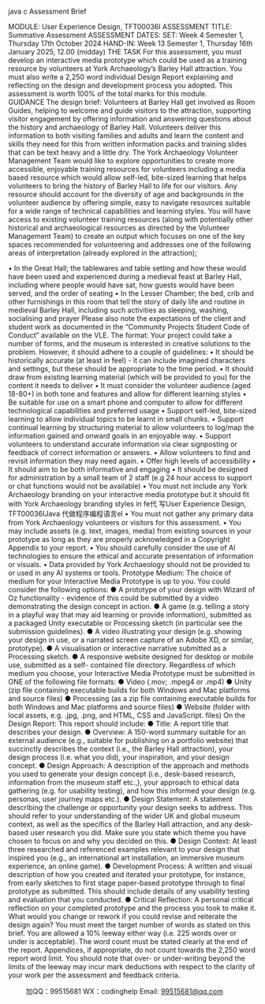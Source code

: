 java c
Assessment   Brief


MODULE:   User   Experience   Design, TFT00036I
ASSESSMENT TITLE: Summative Assessment
ASSESSMENT   DATES:
SET: Week 4 Semester 1, Thursday   17th    October 2024
HAND-IN: Week   13 Semester 1,    Thursday   16th   January 2025,   12.00   (midday)
THE TASK
For this assessment, you must develop an   interactive   media   prototype which could   be   used as a training   resource by volunteers at York Archaeology’s   Barley   Hall attraction.
You must also write a 2,250 word individual   Design   Report   explaining   and   reflecting   on the design and development   process you adopted.
This assessment   is worth   100% of the total marks for this module.   
GUIDANCE
The design   brief:
Volunteers at   Barley   Hall get   involved as   Room Guides,   helping to   welcome   and guide visitors to the attraction, supporting visitor engagement by offering   information   and answering questions about the   history and archaeology of   Barley   Hall.
Volunteers deliver this information to both visiting families and   adults   and   learn the   content and skills they need for this from written   information packs   and   training   slides   that can be text   heavy   and   a   little   dry.
The York Archaeology Volunteer Management Team would like   to explore   opportunities to create more accessible, enjoyable training   resources for volunteers including a media   based   resource which would allow self-led,   bite-sized   learning that   helps volunteers to   bring the history of Barley   Hall to   life for our visitors.      Any resource should account for the diversity of age and backgrounds   in   the   volunteer   audience by offering simple, easy to navigate   resources   suitable for a   wide   range   of   technical capabilities and learning   styles.
You will   have access to existing volunteer training   resources (along with   potentially   other historical and archaeological resources as directed   by the   Volunteer Management Team) to create an output which focuses on one of the   key   spaces recommended for volunteering and addresses one of the following areas of   interpretation (already explored in the   attraction);


•          In the Great   Hall; the tablewares and table   setting   and   how these would   have   been   used and experienced during a medieval feast at   Barley   Hall,   including where   people would have sat,   how guests would have   been served,   and   the order of seating
•          In the   Lesser Chamber; the bed, crib   and   other furnishings   in this   room   that   tell the story of daily   life and   routine   in   medieval   Barley   Hall,   including such activities as sleeping, washing, socialising and prayer
Please also   note the expectations of the client and student work as   documented   in the   “Community   Projects Student Code of Conduct” available   on the VLE.
The format:
Your project could take a   number of forms, and the   museum   is   interested   in creative   solutions to the problem.   However,   it should adhere to a couple   of guidelines:
•          It should be historically   accurate   (at   least   in   feel)   -   it   can   include   imagined characters and settings,   but these should be appropriate to the   time   period.
•          It should draw from existing   learning material   (which will   be   provided to   you)   for the content   it needs   to   deliver
•          It   must consider the volunteer audience (aged   18-80+)   in both   tone   and   features and allow for different   learning   styles
•          Be suitable for use on a smart   phone   and   computer to   allow for   different   technological capabilities and   preferred usage
•         Support self-led,   bite-sized   learning to allow   individual topics to   be   learnt   in   small chunks.
•         Support continual learning by structuring   material to   allow volunteers to   log/map the information gained and onward goals   in an   enjoyable   way.
•         Support volunteers to understand accurate   information via clear signposting   or feedback of correct   information or answers.
•         Allow volunteers to find and   revisit   information they may   need again.
•         Offer high   levels of accessibility
•          It should aim to   be   both   informative and   engaging
•          It should be designed for administration   by a   small team   of 2   staff   (e.g   24   hour   access to support or   chat functions would   not be   available)
•         You must   not include any York Archaeology branding   on your
interactive media   prototype   but   it should fit with York Archaeology branding   styles   in fe代 写User Experience Design, TFT00036IJava
代做程序编程语言el
•         You must   not gather any primary data from York Archaeology volunteers   or   visitors for this assessment.
•         You may include assets (e.g. text,   images,   media) from   existing   sources   in
your prototype as   long as they are   properly acknowledged   in   a   Copyright   Appendix to your report.
•         You should carefully consider the use of AI technologies to ensure the   ethical   and accurate   presentation of information or visuals.
•          Data   provided   by York Archaeology should   not be   provided to or used   in   any AI systems or tools.
Prototype   Medium:
The choice of medium for your   Interactive   Media   Prototype   is up   to you. You   could   consider the following options:
●         A   prototype   of   your   design   with   Wizard   of   Oz   functionality   - evidence   of   this could be submitted   by a video demonstrating the design   concept   in   action.
●         A game (e.g. telling a story   in a   playful way   that   may   aid   learning   or   provide information), submitted as a packaged   Unity executable or   Processing   sketch   (in   particular see the submission guidelines).
●         A video illustrating your design   (e.g. showing your design   in use,   or   a   narrated   screen   capture   of   an   Adobe   XD, or   similar, prototype).
●         A visualisation or interactive   narrative submitted as a   Processing sketch.
●         A   responsive website designed for desktop or mobile use, submitted   as   a   self-   contained file directory.
Regardless of which medium you choose, your Interactive   Media   Prototype   must   be submitted   in ONE of the following file formats:
●          Video   (.mov;   .mpeg4 or   .mp4)
●          Unity   (zip file containing executable   builds   for both   Windows   and   Mac   platforms and source files)
●          Processing   (as a zip file containing executable   builds for   both Windows   and   Mac   platforms and source files)
●          Website   (folder with   local assets, e.g.   .jpg,   .png, and   HTML, CSS and   JavaScript. files)
On the   Design   Report:
This report   should   include:
●          Title: A   report title that describes your design.
●          Overview: A   150-word summary suitable for an external audience   (e.g., suitable for publishing on a portfolio website) that succinctly   describes   the      context (i.e., the   Barley   Hall attraction), your design process   (i.e. what you   did), your inspiration, and your design   concept.
●          Design Approach: A description of the approach and methods   you   used   to
generate your design concept (i.e., desk-based   research,   information from   the   museum staff etc.,), your approach to ethical data gathering   (e.g. for usability         testing), and   how this   informed your design (e.g. personas,   user   journey   maps   etc.).
●          Design Statement: A statement describing the challenge or   opportunity   your   design seeks to address. This should refer to your   understanding of the wider   UK and global museum context, as well   as the   specifics   of the   Barley   Hall   attraction, and any desk-based user research you   did.   Make sure   you   state   which theme you   have chosen to focus on and why you decided   on   this.
●          Design Context: At   least three   researched and   referenced examples
relevant to your design that inspired you (e.g., an   international   art   installation,   an   immersive   museum experience, an online game).
●          Development Process: A written and visual description of   how you   created   and   iterated your prototype, for instance, from early sketches to first   stage paper-based prototype through to final prototype as submitted.   This   should   include details of any usability testing and evaluation that you   conducted.
●          Critical   Reflection: A personal critical reflection on   your   completed   prototype   and the process you took to make   it. What would you   change   or   rework   if you   could   revise and   reiterate the design again?
You must meet the target   number of words as stated   on this   brief. You   are   allowed a   10% leeway either way (i.e. 225 words   over   or   under   is   acceptable).   The   word count must be   stated clearly   at   the   end   of the   report.
Appendices,   if appropriate, do not count towards the 2,250 word   report word   limit.
You should   note that over- or under-writing   beyond the   limits of the   leeway   may   incur   mark deductions with   respect to the clarity of your work per the assessment and feedback criteria.



         
加QQ：99515681  WX：codinghelp  Email: 99515681@qq.com
